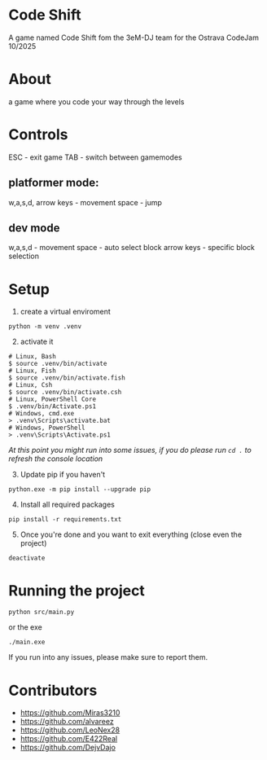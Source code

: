 # Code Shift
A game named Code Shift fom the 3eM-DJ team for the Ostrava CodeJam 10/2025

# About
a game where you code your way through the levels

# Controls
ESC - exit game
TAB - switch between gamemodes
## platformer mode:
w,a,s,d, arrow keys - movement
space - jump
## dev mode
w,a,s,d - movement
space - auto select block
arrow keys - specific block selection

# Setup
1. create a virtual enviroment
```shell
python -m venv .venv
```

2. activate it
```shell
# Linux, Bash
$ source .venv/bin/activate
# Linux, Fish
$ source .venv/bin/activate.fish
# Linux, Csh
$ source .venv/bin/activate.csh
# Linux, PowerShell Core
$ .venv/bin/Activate.ps1
# Windows, cmd.exe
> .venv\Scripts\activate.bat
# Windows, PowerShell
> .venv\Scripts\Activate.ps1
```

_At this point you might run into some issues, if you do please run `cd .` to refresh the console location_


3. Update pip if you haven't
```shell
python.exe -m pip install --upgrade pip
```

4. Install all required packages
```
pip install -r requirements.txt
```

5. Once you're done and you want to exit everything (close even the project)
```shell
deactivate
```

# Running the project
```shell
python src/main.py
```

or the exe
```shell
./main.exe
```

If you run into any issues, please make sure to report them.

# Contributors
- https://github.com/Miras3210
- https://github.com/alvareez
- https://github.com/LeoNex28
- https://github.com/E422Real
- https://github.com/DejvDajo
